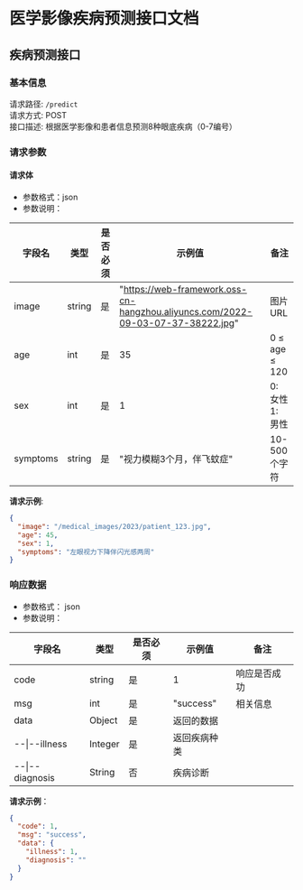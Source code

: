 # 医学影像疾病预测接口文档

## 疾病预测接口
### 基本信息
请求路径: `/predict`  
请求方式: POST  
接口描述: 根据医学影像和患者信息预测8种眼底疾病（0-7编号）  

### 请求参数

#### 请求体
- 参数格式：json
- 参数说明：

| 字段名    | 类型   | 是否必须 |  示例值 | 备注     |
|----------|--------|---------|--------|----------|
| image    | string | 是 |"https://web-framework.oss-cn-hangzhou.aliyuncs.com/2022-09-03-07-37-38222.jpg"|图片URL|
| age      | int | 是 | 35 | 0 ≤ age ≤ 120 |
| sex      | int | 是 | 1 | 0: 女性<br>1: 男性 |
| symptoms | string | 是 | "视力模糊3个月，伴飞蚊症" | 10-500个字符 |

**请求示例**:
```json
{
  "image": "/medical_images/2023/patient_123.jpg",
  "age": 45,
  "sex": 1,
  "symptoms": "左眼视力下降伴闪光感两周"
}
```

### 响应数据
- 参数格式： json
- 参数说明：

| 字段名 | 类型 | 是否必须 | 示例值 | 备注 |
|--------|------|----------|--------|----------|
| code | string | 是 |1 |响应是否成功|
| msg | int | 是 | "success" |相关信息|
| data | Object  | 是       | 返回的数据 |
| --\|--illness | Integer | 是 | 返回疾病种类 |
| --\|--diagnosis | String | 否 | 疾病诊断 |


**请求示例**：
```json
{
  "code": 1,
  "msg": "success",
  "data": {
    "illness": 1,
    "diagnosis": ""
  }
}
```

